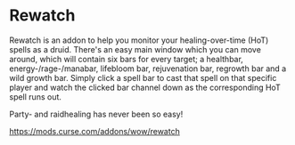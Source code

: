 # Rewatch
Rewatch is an addon to help you monitor your healing-over-time (HoT) spells as a druid. There's an easy main window which you can move around, which will contain six bars for every target; a healthbar, energy-/rage-/manabar, lifebloom bar, rejuvenation bar, regrowth bar and a wild growth bar. Simply click a spell bar to cast that spell on that specific player and watch the clicked bar channel down as the corresponding HoT spell runs out.

Party- and raidhealing has never been so easy!

https://mods.curse.com/addons/wow/rewatch
